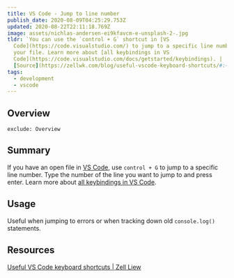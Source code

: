 ```yaml
---
title: VS Code - Jump to line number
publish_date: 2020-08-09T04:25:29.753Z
updated: 2020-08-22T22:11:18.769Z
image: assets/nichlas-andersen-ei9kfavcm-e-unsplash-2-.jpg
tldr: `You can use the `control + G` shortcut in [VS
  Code](https://code.visualstudio.com/) to jump to a specific line number in
  your file. Learn more about [all keybindings in VS
  Code](https://code.visualstudio.com/docs/getstarted/keybindings). |
  [Source](https://zellwk.com/blog/useful-vscode-keyboard-shortcuts/#:~:text=Go%20to%20line,then%20type%20your%20line%20number.com)`
tags:
  - development
  - vscode
---
```


## Overview

```toc
exclude: Overview
```

## Summary

If you have an open file in [VS Code](https://code.visualstudio.com/), use `control + G` to jump to a specific line number. Type the number of the line you want to jump to and press enter. Learn more about [all keybindings in VS Code](https://code.visualstudio.com/docs/getstarted/keybindings).

## Usage

Useful when jumping to errors or when tracking down old `console.log()` statements.

## Resources

[Useful VS Code keyboard shortcuts | Zell Liew](https://zellwk.com/blog/useful-vscode-keyboard-shortcuts/#:~:text=Go%20to%20line,then%20type%20your%20line%20number.com)
